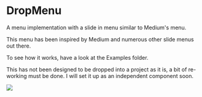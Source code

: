 # DropMenu
A menu implementation with a slide in menu similar to Medium's menu.

This menu has been inspired by Medium and numerous other slide menus out there.

To see how it works, have a look at the Examples folder.

This has not been designed to be dropped into a project as it is, a bit of re-working must be done. I will set it up as an independent component soon.

![](http://i.imgur.com/wmmrq8y.gif)


